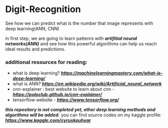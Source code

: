 # Digit-Recognition
See how we can predict what is the number that image represents with deep learning(ANN, CNN)

in first step, we are going to learn pattenrs with ***artifitial neural networks(ANN)*** and see how this powerful algorithms can help us
reach ideal results and predictions.


### additional resources for reading:
* what is deep learning? ***https://machinelearningmastery.com/what-is-deep-learning/***
* what is ANN? ***https://en.wikipedia.org/wiki/Artificial_neural_network***
* cnn-explainer : best website to learn about cnn - ***https://poloclub.github.io/cnn-explainer/***
* tensorflow website - ***https://www.tensorflow.org/*** 
 
 ***this repository is not completed yet, other deep learning methods and algorithms will be added.***
 you can find source codes on my kaggle profile: ***https://www.kaggle.com/cyruskouhyar***
